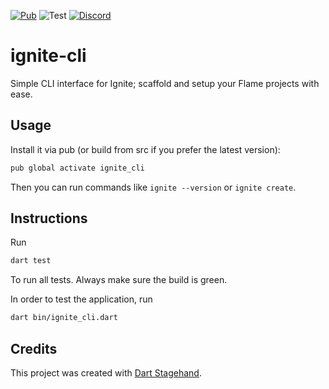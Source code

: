 [![Pub](https://img.shields.io/pub/v/ignite_cli.svg?style=popout)](https://pub.dartlang.org/packages/ignite_cli) ![Test](https://github.com/flame-engine/ignite-cli/workflows/Test/badge.svg?branch=main&event=push) [![Discord](https://img.shields.io/discord/509714518008528896.svg)](https://discord.gg/pxrBmy4)

# ignite-cli

Simple CLI interface for Ignite; scaffold and setup your Flame projects with ease.

## Usage

Install it via pub (or build from src if you prefer the latest version):

```bash
pub global activate ignite_cli
```

Then you can run commands like `ignite --version` or `ignite create`.

## Instructions

Run

```bash
dart test
```

To run all tests. Always make sure the build is green.

In order to test the application, run

```bash
dart bin/ignite_cli.dart
```

## Credits

This project was created with [Dart Stagehand](https://github.com/dart-lang/stagehand).
